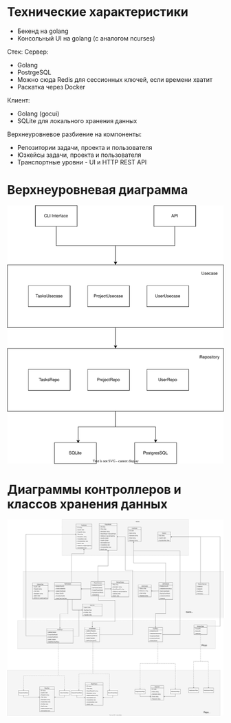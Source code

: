 # Технические характеристики

- Бекенд на golang
- Консольный UI на golang (с аналогом ncurses)


Стек: 
Сервер:
- Golang 
- PostrgeSQL
- Можно сюда Redis для сессионных ключей, если времени хватит
- Раскатка через Docker

Клиент: 
- Golang (gocui)
- SQLite для локального хранения данных

Верхнеуровневое разбиение на компоненты: 
- Репозитории задачи, проекта и пользователя
- Юзкейсы задачи, проекта и пользователя
- Транспортные уровни - UI и HTTP REST API

# Верхнеуровневая диаграмма
![high-level diagram](files/high-level.svg)

# Диаграммы контроллеров и классов хранения данных 
![high-level diagram](files/project-uml.svg)
